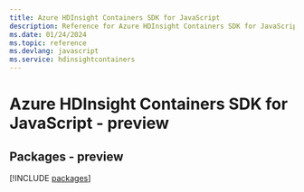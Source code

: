 ```yaml
---
title: Azure HDInsight Containers SDK for JavaScript
description: Reference for Azure HDInsight Containers SDK for JavaScript
ms.date: 01/24/2024
ms.topic: reference
ms.devlang: javascript
ms.service: hdinsightcontainers
---
```

# Azure HDInsight Containers SDK for JavaScript - preview
## Packages - preview
[!INCLUDE [packages](hdinsight-containers-index.md)]